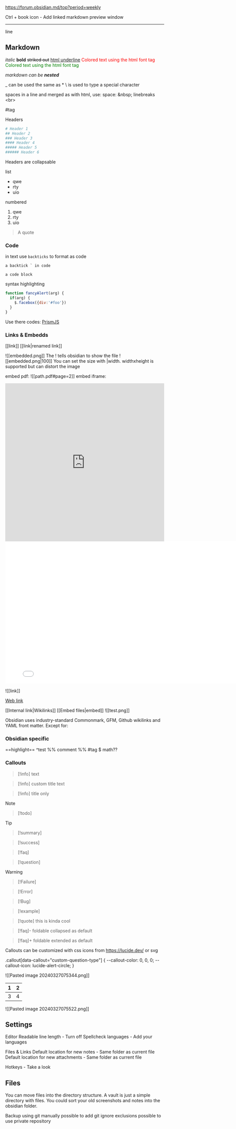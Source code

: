 
https://forum.obsidian.md/top?period=weekly

Ctrl + book icon - Add linked markdown preview window

---
line
## Markdown

*italic*
**bold**
~~striked out~~
<u>html underline</u>
<font color="red">Colored text using the html font tag</font>
<font color="green">Colored text using the html font tag</font>

*markdown can be **nested***

\_ can be used the same as \*
\\ is used to type a special character

spaces in a line and merged as with html, use:
	space: \&nbsp;
	linebreaks \<br>

#tag 

Headers

```mk
# Header 1
## Header 2
### Header 3
#### Header 4
##### Header 5
###### Header 6
```

Headers are collapsable

list
- qwe
- rty
- uio

numbered
1. qwe
2. rty
3. uio

> A quote

### Code

in text use `backticks` to format as code

``a backtick ` in code``

```
a code block
```

syntax highlighting
```js
function fancyAlert(arg) {
  if(arg) {
    $.facebox({div:'#foo'})
  }
}
```

Use there codes: [PrismJS](https://prismjs.com/#supported-languages)

### Links & Embedds

[[link]]
[[link|renamed link]]

![[embedded.png]]
The \! tells obsidian to show the file
![[embedded.png|100]]
You can set the size with |width. widthxheight is supported but can distort the image

embed pdf: ![[path.pdf#page=2]]
embed iframe:
<iframe
		border=0
		frameborder=0
		height=500
		width=100%
		src="https://fixitnow.se">
</iframe>

<iframe border=0 frameborder=0 height=450 width=800 src=".mp4"></iframe>


![[link]]


[Web link](https://help.obsidian.md)

[[Internal link|Wikilinks]]
[[Embed files|embed]]
![[test.png]]


Obsidian uses industry-standard Commonmark, GFM, Github wikilinks and YAML front matter. Except for:
### Obsidian specific

==highlight==
^test
%% comment %%
#tag
$ math??

### Callouts

> [!info]
> text

> [!info] custom title
> text

> [!info] title only

> [!note]

> [!todo]

> [!tip]

> [!summary]

>[!success]

> [!faq]

> [!question]

> [!warning]

> [!Failure]

> [!Error]

> [!Bug]

> [!example]

> [!quote]
> this is kinda cool


> [!faq]- foldable
> collapsed as default

> [!faq]+ foldable
> extended as default


Callouts can be customized with css
icons from https://lucide.dev/ or svg

.callout[data-callout="custom-question-type"] {
    --callout-color: 0, 0, 0;
    --callout-icon: lucide-alert-circle;
}


![[Pasted image 20240327075344.png]]

| 1   | 2   |
| --- | --- |
| 3   | 4   |
![[Pasted image 20240327075522.png]]
## Settings

Editor
	Readable line length - Turn off
	Spellcheck languages - Add your languages

Files & Links
	Default location for new notes - Same folder as current file
	Default location for new attachments - Same folder as current file

Hotkeys - Take a look



## Files

You can move files into the directory structure. A vault is just a simple directory with files.
You could sort your old screenshots and notes into the obsidian folder.

Backup using git manually
	possible to add git ignore exclusions
	possible to use private repository


